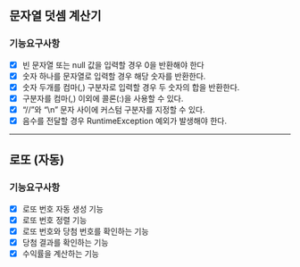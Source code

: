 ## 문자열 덧셈 계산기

### 기능요구사항
- [x] 빈 문자열 또는 null 값을 입력할 경우 0을 반환해야 한다
- [x] 숫자 하나를 문자열로 입력할 경우 해당 숫자를 반환한다.
- [x] 숫자 두개를 컴마(,) 구분자로 입력할 경우 두 숫자의 합을 반환한다.
- [x] 구분자를 컴마(,) 이외에 콜론(:)을 사용할 수 있다.
- [x] “//”와 “\n” 문자 사이에 커스텀 구분자를 지정할 수 있다.
- [x] 음수를 전달할 경우 RuntimeException 예외가 발생해야 한다.
---

## 로또 (자동)
### 기능요구사항
- [x] 로또 번호 자동 생성 기능
- [x] 로또 번호 정렬 기능
- [x] 로또 번호와 당첨 번호를 확인하는 기능
- [x] 당첨 결과를 확인하는 기능
- [x] 수익률을 계산하는 기능

